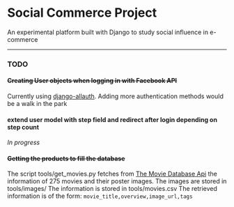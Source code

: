 # Social Commerce Project
An experimental platform built with Django to study social influence in e-commerce
* * *
### TODO
#### ~~Creating User objects when logging in with Facebook API~~
Currently using [django-allauth](https://github.com/pennersr/django-allauth).
Adding more authentication methods would be a walk in the park
#### extend user model with step field and redirect after login depending on step count
*In progress*
#### ~~Getting the products to fill the database~~
The script tools/get_movies.py fetches from [The Movie Database Api](https://www.themoviedb.org/documentation/api) the information of 275 movies and their poster images.
The images are stored in tools/images/
The information is stored in tools/movies.csv 
The retrieved information is of the form:
`movie_title,overview,image_url,tags`
